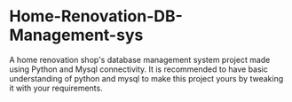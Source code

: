 # Home-Renovation-DB-Management-sys
A home renovation shop's database management system project made using Python and Mysql connectivity.
It is recommended to have basic understanding of python and mysql to make this project yours by tweaking it with your requirements. 
